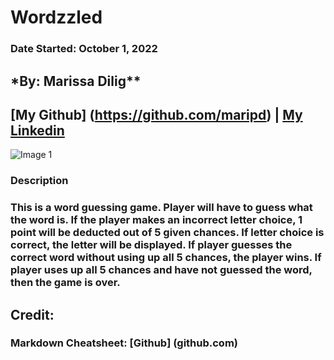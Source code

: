 # Wordzzled

### Date Started: October 1, 2022

## \*By: Marissa Dilig\*\*

## [My Github] (https://github.com/maripd) | [My Linkedin](https://www.linkedin.com/in/marissa-dilig-6ba71923a/)

![Image 1](https://i.imgur.com/rjIrTEo.png)

### **Description**

### This is a word guessing game. Player will have to guess what the word is. If the player makes an incorrect letter choice, 1 point will be deducted out of 5 given chances. If letter choice is correct, the letter will be displayed. If player guesses the correct word without using up all 5 chances, the player wins. If player uses up all 5 chances and have not guessed the word, then the game is over.

## Credit:

### Markdown Cheatsheet: [Github] (github.com)
